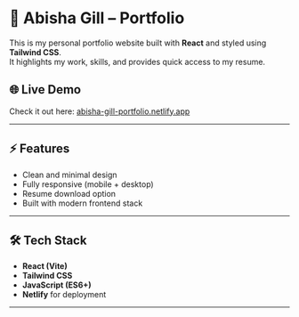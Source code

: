 # 🚀 Abisha Gill – Portfolio

This is my personal portfolio website built with **React** and styled using **Tailwind CSS**.  
It highlights my work, skills, and provides quick access to my resume.

## 🌐 Live Demo
Check it out here: [abisha-gill-portfolio.netlify.app](https://abisha-gill-portfolio.netlify.app/)

---

## ⚡ Features
- Clean and minimal design  
- Fully responsive (mobile + desktop)  
- Resume download option  
- Built with modern frontend stack  

---

## 🛠️ Tech Stack
- **React (Vite)**
- **Tailwind CSS**
- **JavaScript (ES6+)**
- **Netlify** for deployment

---

